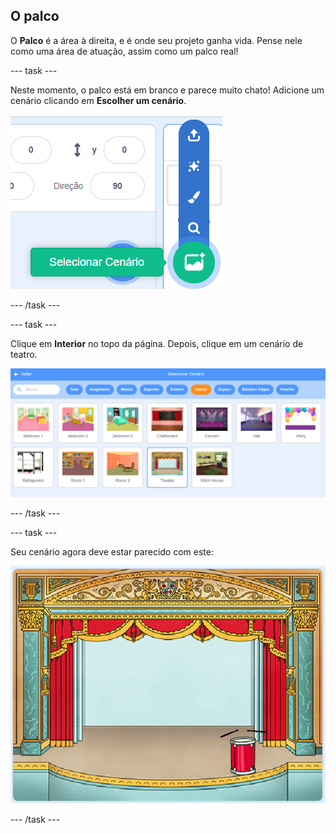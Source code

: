 ## O palco

O **Palco** é a área à direita, e é onde seu projeto ganha vida. Pense nele como uma área de atuação, assim como um palco real!

--- task ---

Neste momento, o palco está em branco e parece muito chato! Adicione um cenário clicando em **Escolher um cenário**.

![captura de tela](images/band-stage-choose.png)

--- /task ---

--- task ---

Clique em **Interior** no topo da página. Depois, clique em um cenário de teatro.

![capturas de tela](images/band-backdrop.png)

--- /task ---

--- task ---

Seu cenário agora deve estar parecido com este:

![capturas de tela](images/band-stage.png)

--- /task ---